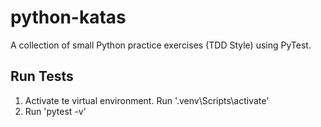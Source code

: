 # python-katas
A collection of small Python practice exercises (TDD Style) using PyTest.

## Run Tests
1. Activate te virtual environment. Run '.venv\Scripts\activate'
2. Run 'pytest -v'